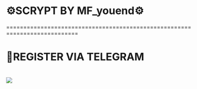 # ⚙️SCRYPT BY MF_youend⚙️
===========================================================================
# 📝REGISTER VIA TELEGRAM
<a href="https://t.me/MF_youend" target=”_blank”><img src="https://img.shields.io/static/v1?style=for-the-badge&logo=Telegram&label=Telegram&message=Click%20Here&color=blue"></a><br>
===========================================================================
